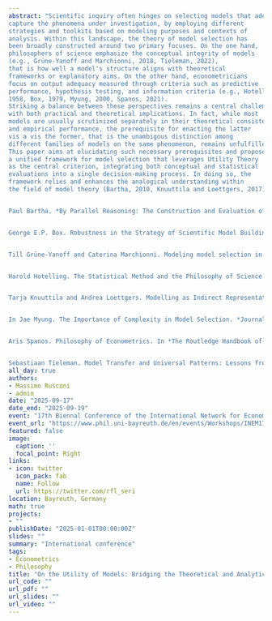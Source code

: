 ```yaml
---
abstract: "Scientific inquiry often hinges on selecting models that adequately
capture the phenomena under investigation, by employing different
strategies and toolkits based on modeling purposes and contexts of
analysis. Within this landscape, the theory of model selection has
been broadly constructed around two primary focuses. On the one hand,
philosophers of science emphasize the conceptual integrity of models
(e.g., Grüne-Yanoff and Marchionni, 2018, Tieleman, 2022),
that is how well a model's structure aligns with theoretical
frameworks or explanatory aims. On the other hand, econometricians
focus on output adequacy measured through criteria such as predictive
performance, hypothesis testing, and information criteria (e.g., Hotelling, 
1958, Box, 1979, Myung, 2000, Spanos, 2021).
Striking a balance between these perspectives remains a central challenge,
with both practical and theoretical implications. In fact, while most
models are usually scrutinized separately in their theoretical consistency
and empirical performance, the prerequisite for enacting the latter
vis a vis the former, that is the unambigous distinction among
different families of models on the same phenomenon, remains unfulfilled.
This paper aims at elucidating such necessary prerequisites and proposes
a unified framework for model selection that leverages Utility Theory
as the central criterion, integrating both conceptual and statistical
evaluations into a single decision-making process. In doing so, the
framework relies and enhances the analogical understanding within
the field of model theory (Bartha, 2010, Knuuttila and Loettgers, 2017).


Paul Bartha. *By Parallel Reasoning: The Construction and Evaluation of Analogical Arguments*. Oxford University Press, New York, 2010.


George E.P. Box. Robustness in the Strategy of Scientific Model Building. In *Robustness in Statistics*, pages 201–236. Elsevier, 1979. doi: 10.1016/B978-0-12-438150-6.50018-2.


Till Grüne-Yanoff and Caterina Marchionni. Modeling model selection in model pluralism. *Journal of Economic Methodology*, 25(3):265–275, July 2018. doi: 10.1080/1350178X.2018.1488572.


Harold Hotelling. The Statistical Method and the Philosophy of Science. *The American Statistician*, 12(5):9–14, December 1958. doi: 10.1080/00031305.1958.10482568.


Tarja Knuuttila and Andrea Loettgers. Modelling as Indirect Representation? The Lotka–Volterra Model Revisited. *The British Journal for the Philosophy of Science*, 68(4):1007–1036, December 2017. doi: 10.1093/bjps/axv055.


In Jae Myung. The Importance of Complexity in Model Selection. *Journal of Mathematical Psychology*, 44(1):190–204, March 2000. doi: 10.1006/jmps.1999.1283.


Aris Spanos. Philosophy of Econometrics. In *The Routledge Handbook of the Philosophy of Economics*. Routledge, 2021.


Sebastiaan Tieleman. Model Transfer and Universal Patterns: Lessons from the Yule Process. *Synthese*, 200(4):267, June 2022. doi: 10.1007/s11229-022-03737-4."
all_day: true
authors:
- Massimo Rusconi
- admin
date: "2025-09-17"
date_end: "2025-09-19"
event: "17th Biennal Conference of the International Network for Economic Method (INEM 2025)"
event_url: "https://www.phil.uni-bayreuth.de/en/events/Workshops/INEM17th/index.html"
featured: false
image:
  caption: ''
  focal_point: Right
links:
- icon: twitter
  icon_pack: fab
  name: Follow
  url: https://twitter.com/rfl_seri
location: Bayreuth, Germany
math: true
projects:
- ""
publishDate: "2025-01-01T00:00:00Z"
slides: ""
summary: "International conference"
tags:
- Econometrics
- Philosophy
title: "On the Utility of Models: Bridging the Theoretical and Analytical Sides of Model Selection"
url_code: ""
url_pdf: ""
url_slides: ""
url_video: ""
---
```

